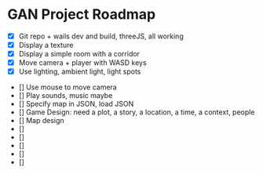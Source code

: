 # GAN Project Roadmap

- [x] Git repo + wails dev and build, threeJS, all working
- [x] Display a texture
- [x] Display a simple room with a corridor
- [x] Move camera + player with WASD keys
- [x] Use lighting, ambient light, light spots
- [] Use mouse to move camera
- [] Play sounds, music maybe
- [] Specify map in JSON, load JSON
- [] Game Design: need a plot, a story, a location, a time, a context, people
- [] Map design
- []
- []
- []
- []
- []
